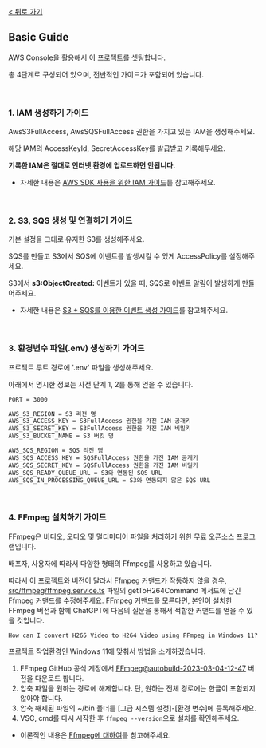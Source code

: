 [< 뒤로 가기](../../README.md)

## Basic Guide

AWS Console을 활용해서 이 프로젝트를 셋팅합니다.

총 4단계로 구성되어 있으며, 전반적인 가이드가 포함되어 있습니다.

<br>

### 1. IAM 생성하기 가이드

AwsS3FullAccess, AwsSQSFullAccess 권한을 가지고 있는 IAM을 생성해주세요.

해당 IAM의 AccessKeyId, SecretAccessKey를 발급받고 기록해두세요.

**기록한 IAM은 절대로 인터넷 환경에 업로드하면 안됩니다.**

- 자세한 내용은 [AWS SDK 사용을 위한 IAM 가이드](https://unchaptered.notion.site/AWS-SDK-IAM-0ba94cf3c58f48a79eabe1bb878f49c5)를 참고해주세요.

<br>

### 2. S3, SQS 생성 및 연결하기 가이드

기본 설정을 그대로 유지한 S3를 생성해주세요.

SQS를 만들고 S3에서 SQS에 이벤트를 발생시킬 수 있게 AccessPolicy를 설정해주세요.

S3에서 **s3:ObjectCreated:** 이벤트가 있을 때, SQS로 이벤트 알림이 발생하게 만들어주세요.

- 자세한 내용은 [S3 + SQS를 이용한 이벤트 생성 가이드](https://unchaptered.notion.site/S3-SQS-f207c3dd737743bea25c41a473b376bc)를 참고해주세요.

<br>

### 3. 환경변수 파일(.env) 생성하기 가이드

프로젝트 루트 경로에 '.env' 파일을 생성해주세요.

아래에서 명시한 정보는 사전 단계 1, 2를 통해 얻을 수 있습니다.

```default
PORT = 3000

AWS_S3_REGION = S3 리전 명
AWS_S3_ACCESS_KEY = S3FullAccess 권한을 가진 IAM 공개키
AWS_S3_SECRET_KEY = S3FullAccess 권한을 가진 IAM 비밀키
AWS_S3_BUCKET_NAME = S3 버킷 명

AWS_SQS_REGION = SQS 리전 명
AWS_SQS_ACCESS_KEY = SQSFullAccess 권한을 가진 IAM 공개키
AWS_SQS_SECRET_KEY = SQSFullAccess 권한을 가진 IAM 비밀키
AWS_SQS_READY_QUEUE_URL = S3와 연동된 SQS URL
AWS_SQS_IN_PROCESSING_QUEUE_URL = S3와 연동되지 않은 SQS URL
```

<br>

### 4. FFmpeg 설치하기 가이드

FFmpeg은 비디오, 오디오 및 멀티미디어 파일을 처리하기 위한 무료 오픈소스 프로그램입니다.

배포자, 사용자에 따라서 다양한 형태의 Ffmpeg를 사용하고 있습니다.

따라서 이 프로젝트와 버전이 달라서 Ffmpeg 커맨드가 작동하지 않을 경우, [src/ffmpeg/ffmpeg.service.ts](../../src/ffmpeg/ffmpeg.service.ts) 파일의 getToH264Command 메서드에 담긴 Ffmpeg 커맨드를 수정해주세요. FFmpeg 커맨드를 모른다면, 본인이 설치한 FFmpeg 버전과 함꼐 ChatGPT에 다음의 질문을 통해서 적합한 커맨드를 얻을 수 있을 것입니다.

```
How can I convert H265 Video to H264 Video using FFmpeg in Windows 11?
```

프로젝트 작업환경인 Windows 11에 맞춰서 방법을 소개하겠습니다.

1. FFmpeg GitHub 공식 게정에서 [FFmpeg@autobuild-2023-03-04-12-47](https://github.com/BtbN/FFmpeg-Builds/releases/tag/autobuild-2023-03-04-12-47) 버전을 다운로드 합니다.
2. 압축 파일을 원하는 경로에 해제합니다. 단, 원하는 전체 경로에는 한글이 포함되지 않아야 합니다.
3. 압축 해제된 파일의 ~/bin 폴더를 [고급 시스템 설정]-[환경 변수]에 등록해주세요.
4. VSC, cmd를 다시 시작한 후 `ffmpeg --version`으로 설치를 확인해주세요.

- 이론적인 내용은 [Ffmpeg에 대하여](https://unchaptered.notion.site/FFmpeg-2bfbbbe3ca6840ee9cccf441ddd0b5f1)를 참고해주세요.